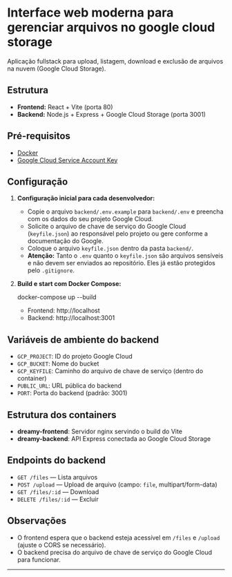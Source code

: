 # Interface web moderna para gerenciar arquivos no google cloud storage 

Aplicação fullstack para upload, listagem, download e exclusão de arquivos na nuvem (Google Cloud Storage).

## Estrutura
- **Frontend:** React + Vite (porta 80)
- **Backend:** Node.js + Express + Google Cloud Storage (porta 3001)

## Pré-requisitos
- [Docker](https://www.docker.com/get-started/)
- [Google Cloud Service Account Key](https://cloud.google.com/iam/docs/creating-managing-service-account-keys)

## Configuração

1. **Configuração inicial para cada desenvolvedor:**
   - Copie o arquivo `backend/.env.example` para `backend/.env` e preencha com os dados do seu projeto Google Cloud.
   - Solicite o arquivo de chave de serviço do Google Cloud (`keyfile.json`) ao responsável pelo projeto ou gere conforme a documentação do Google.
   - Coloque o arquivo `keyfile.json` dentro da pasta `backend/`.
   - **Atenção:** Tanto o `.env` quanto o `keyfile.json` são arquivos sensíveis e não devem ser enviados ao repositório. Eles já estão protegidos pelo `.gitignore`.

2. **Build e start com Docker Compose:**
   
   docker-compose up --build
   
   - Frontend: http://localhost
   - Backend: http://localhost:3001

## Variáveis de ambiente do backend
- `GCP_PROJECT`: ID do projeto Google Cloud
- `GCP_BUCKET`: Nome do bucket
- `GCP_KEYFILE`: Caminho do arquivo de chave de serviço (dentro do container)
- `PUBLIC_URL`: URL pública do backend
- `PORT`: Porta do backend (padrão: 3001)

## Estrutura dos containers
- **dreamy-frontend**: Servidor nginx servindo o build do Vite
- **dreamy-backend**: API Express conectada ao Google Cloud Storage

## Endpoints do backend
- `GET /files` — Lista arquivos
- `POST /upload` — Upload de arquivo (campo: `file`, multipart/form-data)
- `GET /files/:id` — Download
- `DELETE /files/:id` — Excluir

## Observações
- O frontend espera que o backend esteja acessível em `/files` e `/upload` (ajuste o CORS se necessário).
- O backend precisa do arquivo de chave de serviço do Google Cloud para funcionar.

---

